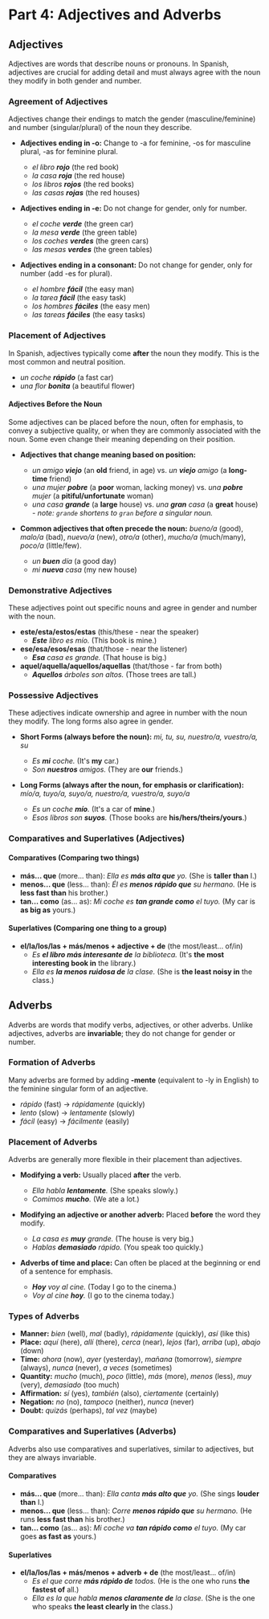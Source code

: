 # Part 4: Adjectives and Adverbs

## Adjectives

Adjectives are words that describe nouns or pronouns. In Spanish, adjectives are crucial for adding detail and must always agree with the noun they modify in both gender and number.

### Agreement of Adjectives

Adjectives change their endings to match the gender (masculine/feminine) and number (singular/plural) of the noun they describe.

* **Adjectives ending in -o:** Change to -a for feminine, -os for masculine plural, -as for feminine plural.
  * *el libro **rojo*** (the red book)
  * *la casa **roja*** (the red house)
  * *los libros **rojos*** (the red books)
  * *las casas **rojas*** (the red houses)

* **Adjectives ending in -e:** Do not change for gender, only for number.
  * *el coche **verde*** (the green car)
  * *la mesa **verde*** (the green table)
  * *los coches **verdes*** (the green cars)
  * *las mesas **verdes*** (the green tables)

* **Adjectives ending in a consonant:** Do not change for gender, only for number (add -es for plural).
  * *el hombre **fácil*** (the easy man)
  * *la tarea **fácil*** (the easy task)
  * *los hombres **fáciles*** (the easy men)
  * *las tareas **fáciles*** (the easy tasks)

### Placement of Adjectives

In Spanish, adjectives typically come **after** the noun they modify. This is the most common and neutral position.

* *un coche **rápido*** (a fast car)
* *una flor **bonita*** (a beautiful flower)

#### Adjectives Before the Noun

Some adjectives can be placed before the noun, often for emphasis, to convey a subjective quality, or when they are commonly associated with the noun. Some even change their meaning depending on their position.

* **Adjectives that change meaning based on position:**
  * *un amigo **viejo*** (an **old** friend, in age) vs. *un **viejo** amigo* (a **long-time** friend)
  * *una mujer **pobre*** (a **poor** woman, lacking money) vs. *una **pobre** mujer* (a **pitiful/unfortunate** woman)
  * *una casa **grande*** (a **large** house) vs. *una **gran** casa* (a **great** house) - *note: `grande` shortens to `gran` before a singular noun.*

* **Common adjectives that often precede the noun:** *bueno/a* (good), *malo/a* (bad), *nuevo/a* (new), *otro/a* (other), *mucho/a* (much/many), *poco/a* (little/few).
  * *un **buen** día* (a good day)
  * *mi **nueva** casa* (my new house)

### Demonstrative Adjectives

These adjectives point out specific nouns and agree in gender and number with the noun.

* **este/esta/estos/estas** (this/these - near the speaker)
  * ***Este** libro es mío.* (This book is mine.)
* **ese/esa/esos/esas** (that/those - near the listener)
  * ***Esa** casa es grande.* (That house is big.)
* **aquel/aquella/aquellos/aquellas** (that/those - far from both)
  * ***Aquellos** árboles son altos.* (Those trees are tall.)

### Possessive Adjectives

These adjectives indicate ownership and agree in number with the noun they modify. The long forms also agree in gender.

* **Short Forms (always before the noun):** *mi, tu, su, nuestro/a, vuestro/a, su*
  * *Es **mi** coche.* (It's **my** car.)
  * *Son **nuestros** amigos.* (They are **our** friends.)

* **Long Forms (always after the noun, for emphasis or clarification):** *mío/a, tuyo/a, suyo/a, nuestro/a, vuestro/a, suyo/a*
  * *Es un coche **mío**.* (It's a car of **mine**.)
  * *Esos libros son **suyos**.* (Those books are **his/hers/theirs/yours**.)

### Comparatives and Superlatives (Adjectives)

#### Comparatives (Comparing two things)

* **más... que** (more... than): *Ella es **más alta que** yo.* (She is **taller than** I.)
* **menos... que** (less... than): *Él es **menos rápido que** su hermano.* (He is **less fast than** his brother.)
* **tan... como** (as... as): *Mi coche es **tan grande como** el tuyo.* (My car is **as big as** yours.)

#### Superlatives (Comparing one thing to a group)

* **el/la/los/las + más/menos + adjective + de** (the most/least... of/in)
  * *Es **el libro más interesante de** la biblioteca.* (It's **the most interesting book in** the library.)
  * *Ella es **la menos ruidosa de** la clase.* (She is **the least noisy in** the class.)

## Adverbs

Adverbs are words that modify verbs, adjectives, or other adverbs. Unlike adjectives, adverbs are **invariable**; they do not change for gender or number.

### Formation of Adverbs

Many adverbs are formed by adding **-mente** (equivalent to -ly in English) to the feminine singular form of an adjective.

* *rápido* (fast) -> *rápidamente* (quickly)
* *lento* (slow) -> *lentamente* (slowly)
* *fácil* (easy) -> *fácilmente* (easily)

### Placement of Adverbs

Adverbs are generally more flexible in their placement than adjectives.

* **Modifying a verb:** Usually placed **after** the verb.
  * *Ella habla **lentamente**.* (She speaks slowly.)
  * *Comimos **mucho**.* (We ate a lot.)

* **Modifying an adjective or another adverb:** Placed **before** the word they modify.
  * *La casa es **muy** grande.* (The house is very big.)
  * *Hablas **demasiado** rápido.* (You speak too quickly.)

* **Adverbs of time and place:** Can often be placed at the beginning or end of a sentence for emphasis.
  * ***Hoy** voy al cine.* (Today I go to the cinema.)
  * *Voy al cine **hoy**.* (I go to the cinema today.)

### Types of Adverbs

* **Manner:** *bien* (well), *mal* (badly), *rápidamente* (quickly), *así* (like this)
* **Place:** *aquí* (here), *allí* (there), *cerca* (near), *lejos* (far), *arriba* (up), *abajo* (down)
* **Time:** *ahora* (now), *ayer* (yesterday), *mañana* (tomorrow), *siempre* (always), *nunca* (never), *a veces* (sometimes)
* **Quantity:** *mucho* (much), *poco* (little), *más* (more), *menos* (less), *muy* (very), *demasiado* (too much)
* **Affirmation:** *sí* (yes), *también* (also), *ciertamente* (certainly)
* **Negation:** *no* (no), *tampoco* (neither), *nunca* (never)
* **Doubt:** *quizás* (perhaps), *tal vez* (maybe)

### Comparatives and Superlatives (Adverbs)

Adverbs also use comparatives and superlatives, similar to adjectives, but they are always invariable.

#### Comparatives

* **más... que** (more... than): *Ella canta **más alto que** yo.* (She sings **louder than** I.)
* **menos... que** (less... than): *Corre **menos rápido que** su hermano.* (He runs **less fast than** his brother.)
* **tan... como** (as... as): *Mi coche va **tan rápido como** el tuyo.* (My car goes **as fast as** yours.)

#### Superlatives

* **el/la/los/las + más/menos + adverb + de** (the most/least... of/in)
  * *Es el que corre **más rápido de** todos.* (He is the one who runs **the fastest of** all.)
  * *Ella es la que habla **menos claramente de** la clase.* (She is the one who speaks **the least clearly in** the class.)
